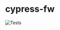 # cypress-fw

![Tests](https://github.com/anoopsimon/cypress-fw/actions/workflows/main.yml/badge.svg)
